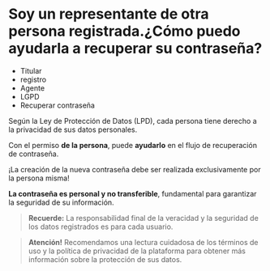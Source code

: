 # Soy un representante de otra persona registrada.¿Cómo puedo ayudarla a recuperar su contraseña?

- Titular
- registro
- Agente
- LGPD
- Recuperar contraseña

Según la Ley de Protección de Datos (LPD), cada persona tiene derecho a la privacidad de sus datos personales.

Con el permiso **de la persona**, puede **ayudarlo** en el flujo de recuperación de contraseña.

¡La creación de la nueva contraseña debe ser realizada exclusivamente por la persona misma!



**La contraseña es personal y no transferible**, fundamental para garantizar la seguridad de su información.

> **Recuerde:** La responsabilidad final de la veracidad y la seguridad de los datos registrados es para cada usuario.

> **Atención!** Recomendamos una lectura cuidadosa de los términos de uso y la política de privacidad de la plataforma para obtener más información sobre la protección de sus datos.